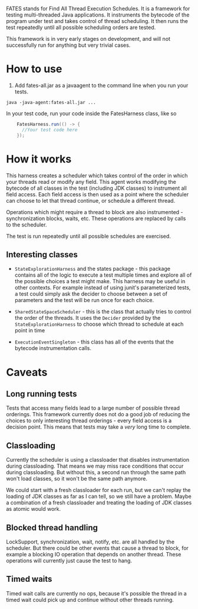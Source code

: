 FATES stands for Find All Thread Execution Schedules. It is a framework for testing multi-threaded 
Java applications. It instruments the bytecode of the program under test and takes control of thread
scheduling. It then runs the test repeatedly until all possible scheduling orders are tested.

This framework is in very early stages on development, and will not
successfully run for anything but very trivial cases.

# How to use
1. Add fates-all.jar as a javaagent to the command line when you run your tests.

```
java -java-agent:fates-all.jar ...
```

In your test code, run your code inside the FatesHarness class, like so
```java
    FatesHarness.run(() -> {
      //Your test code here
    });
```

# How it works

This harness creates a scheduler which takes control of the order in which your
threads read or modify any field.  This agent works modifying the bytecode of
all classes in the test (including JDK classes) to instrument all field access.
Each field access is then used as a point where the scheduler can choose to let
that thread continue, or schedule a different thread.

Operations which might require a thread to block are also instrumented -
synchronization blocks, waits, etc. These operations are replaced by calls to
the scheduler.

The test is run repeatedly until all possible schedules are exercised.

## Interesting classes
 * `StateExplorationHarness` and the states package - this package contains all
 of the logic to execute a test multiple times and explore all of the possible
 choices a test might make. This harness may be useful in other contexts. For
 example instead of using junit's parameterized tests, a test could simply ask
 the decider to choose between a set of parameters and the test will be run
 once for each choice.

 * `SharedStateSpaceScheduler` - this is the class that actually tries to
 control the order of the threads. It uses the `Decider` provided by the
 `StateExplorationHarness` to choose which thread to schedule at each point in
 time

 * `ExecutionEventSingleton` - this class has all of the events that the bytecode 
 instrumentation calls.


# Caveats

## Long running tests

Tests that access many fields lead to a large number of possible thread
orderings.  This framework currently does not do a good job of reducing the
choices to only interesting thread orderings - every field access is a decision
point. This means that tests may take a *very* long time to complete.

## Classloading
Currently the scheduler is using a classloader that disables instrumentation
during classloading. That means we may miss race conditions that occur during
classloading. But without this, a second run through the same path won't load
classes, so it won't be the same path anymore.

We could start with a fresh classloader for each run, but we can't replay the
loading of JDK classes as far as I can tell, so we still have a problem. Maybe
a combination of a fresh classloader and treating the loading of JDK classes as
atomic would work.

## Blocked thread handling

LockSupport, synchronization, wait, notify, etc. are all handled by the
scheduler. But there could be other events that cause a thread to block, for
example a blocking IO operation that depends on another thread. These
operations will currently just cause the test to hang.

## Timed waits

Timed wait calls are currently no ops, because it's possible the thread in a timed
wait could pick up and continue without other threads running. 
